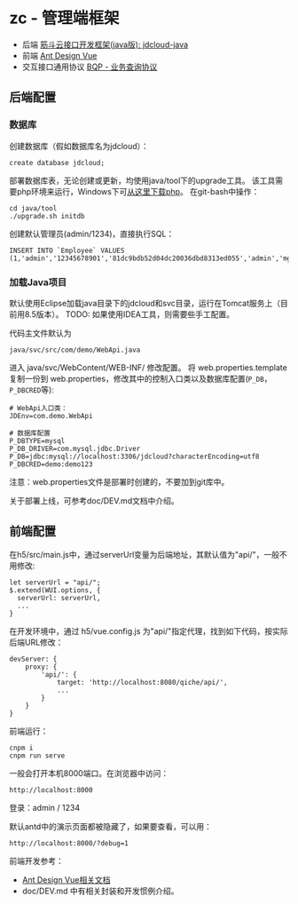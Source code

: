 # zc - 管理端框架

- 后端 [筋斗云接口开发框架(java版): jdcloud-java](http://oliveche.com/jdcloud-site/jdcloud-java.html)
- 前端 [Ant Design Vue](https://www.antdv.com/docs/vue/introduce-cn/)
- 交互接口通用协议 [BQP - 业务查询协议](http://oliveche.com/jdcloud-site/BQP.html)

## 后端配置

### 数据库

创建数据库（假如数据库名为jdcloud）：

	create database jdcloud;

部署数据库表，无论创建或更新，均使用java/tool下的upgrade工具。
该工具需要php环境来运行，Windows下可[从这里下载php](http://oliveche.com/app/php-5.4.31-nts-Win32-VC9-x86-xdebug.zip)。
在git-bash中操作：

	cd java/tool
	./upgrade.sh initdb

创建默认管理员(admin/1234)，直接执行SQL：

	INSERT INTO `Employee` VALUES (1,'admin','12345678901','81dc9bdb52d04dc20036dbd8313ed055','admin','mgr');
	
### 加载Java项目

默认使用Eclipse加载java目录下的jdcloud和svc目录，运行在Tomcat服务上（目前用8.5版本）。
TODO: 如果使用IDEA工具，则需要些手工配置。

代码主文件默认为

	java/svc/src/com/demo/WebApi.java

进入 java/svc/WebContent/WEB-INF/ 修改配置。
将 web.properties.template 复制一份到 web.properties，修改其中的控制入口类以及数据库配置(`P_DB`，`P_DBCRED`等):

	# WebApi入口类：
	JDEnv=com.demo.WebApi

	# 数据库配置
	P_DBTYPE=mysql
	P_DB_DRIVER=com.mysql.jdbc.Driver
	P_DB=jdbc:mysql://localhost:3306/jdcloud?characterEncoding=utf8
	P_DBCRED=demo:demo123

注意：web.properties文件是部署时创建的，不要加到git库中。

关于部署上线，可参考doc/DEV.md文档中介绍。

## 前端配置

在h5/src/main.js中，通过serverUrl变量为后端地址，其默认值为"api/"，一般不用修改:

	let serverUrl = "api/";
	$.extend(WUI.options, {
	  serverUrl: serverUrl,
	  ...
	}

在开发环境中，通过 h5/vue.config.js 为"api/"指定代理，找到如下代码，按实际后端URL修改：

	devServer: {
		proxy: {
			'api/': {
				target: 'http://localhost:8080/qiche/api/',
				...
			}
		}
	}

前端运行：

	cnpm i
	cnpm run serve

一般会打开本机8000端口。在浏览器中访问：

	http://localhost:8000

登录：admin / 1234

默认antd中的演示页面都被隐藏了，如果要查看，可以用：

	http://localhost:8000/?debug=1

前端开发参考：

- [Ant Design Vue相关文档](https://www.antdv.com/components/table-cn/)
- doc/DEV.md 中有相关封装和开发惯例介绍。

